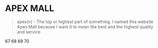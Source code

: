# APEX MALL

> apex(n) - The top or highest part of something. I named this website Apex Mall because I want it to mean the best and the highest quality and service

67
68
69
70

